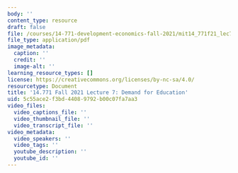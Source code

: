 ```yaml
---
body: ''
content_type: resource
draft: false
file: /courses/14-771-development-economics-fall-2021/mit14_771f21_lec7.pdf
file_type: application/pdf
image_metadata:
  caption: ''
  credit: ''
  image-alt: ''
learning_resource_types: []
license: https://creativecommons.org/licenses/by-nc-sa/4.0/
resourcetype: Document
title: '14.771 Fall 2021 Lecture 7: Demand for Education'
uid: 5c55ace2-f3bd-4408-9792-b00c07fa7aa3
video_files:
  video_captions_file: ''
  video_thumbnail_file: ''
  video_transcript_file: ''
video_metadata:
  video_speakers: ''
  video_tags: ''
  youtube_description: ''
  youtube_id: ''
---
```

